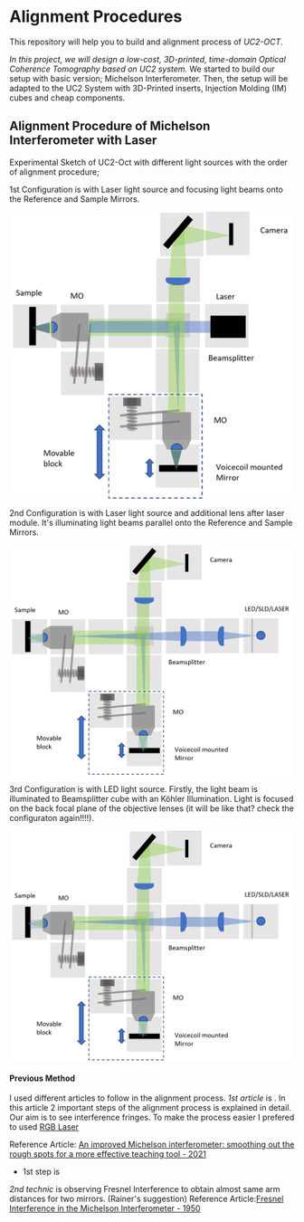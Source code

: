 # Alignment Procedures

This repository will help you to build and alignment process of *UC2-OCT*.

*In this project, we will design a low-cost, 3D-printed, time-domain Optical Coherence Tomography based on UC2 system.*
We started to build our setup with basic version; Michelson Interferometer. Then, the setup will be adapted to the UC2 System with 3D-Printed inserts, Injection Molding (IM) cubes and cheap components.

## Alignment Procedure of Michelson Interferometer with Laser

Experimental Sketch of UC2-Oct with different light sources with the order of alignment procedure;

1st Configuration is with Laser light source and focusing light beams onto the Reference and Sample Mirrors.

<p align="center">
<a href="#logo" name="logo"><img src="./IMAGES/UC2_OCT_Setup_Diagram_Laser_1.png"></a>
</p>


2nd Configuration is with Laser light source and additional lens after laser module. It's illuminating light beams parallel onto the Reference and Sample Mirrors.

<p align="center">
<a href="#logo" name="logo"><img src="./IMAGES/UC2_OCT_Setup_Diagram_LED&SLD.png"></a>
</p>



3rd Configuration is with LED light source. Firstly, the light beam is illuminated to Beamsplitter cube with an Köhler Illumination. Light is focused on the back focal plane of the objective lenses (it will be like that? check the configuraton again!!!!).

<p align="center">
<a href="#logo" name="logo"><img src="./IMAGES/UC2_OCT_Setup_Diagram_LED&SLD.png"></a>
</p>


#### Previous Method

I used different articles to follow in the alignment process.
_1st article_ is [](). In this article 2 important steps of the alignment process is explained in detail. Our aim is to see interference fringes. To make the process easier I prefered to used [RGB Laser](.../3.Electronics/LASER)

Reference Article: [An improved Michelson interferometer: smoothing out the rough spots for a more effective teaching tool - 2021](https://www.spiedigitallibrary.org/conference-proceedings-of-spie/10452/104521H/An-improved-Michelson-interferometer--smoothing-out-the-rough-spots/10.1117/12.2269663.full?SSO=1)


* 1st step is

_2nd technic_ is observing Fresnel Interference to obtain almost same arm distances for two mirrors.
(Rainer's suggestion)
Reference Article:[Fresnel Interference in the Michelson Interferometer - 1950](https://www.osapublishing.org/josa/abstract.cfm?uri=josa-40-11-787)
